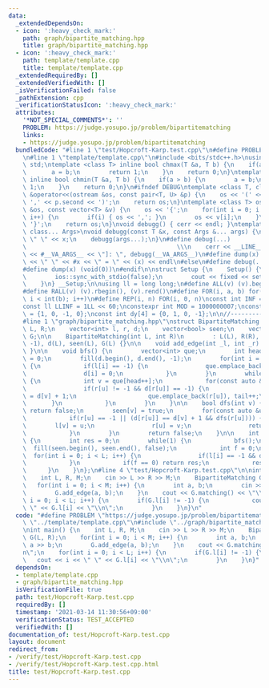 ```yaml
---
data:
  _extendedDependsOn:
  - icon: ':heavy_check_mark:'
    path: graph/bipartite_matching.hpp
    title: graph/bipartite_matching.hpp
  - icon: ':heavy_check_mark:'
    path: template/template.cpp
    title: template/template.cpp
  _extendedRequiredBy: []
  _extendedVerifiedWith: []
  _isVerificationFailed: false
  _pathExtension: cpp
  _verificationStatusIcon: ':heavy_check_mark:'
  attributes:
    '*NOT_SPECIAL_COMMENTS*': ''
    PROBLEM: https://judge.yosupo.jp/problem/bipartitematching
    links:
    - https://judge.yosupo.jp/problem/bipartitematching
  bundledCode: "#line 1 \"test/Hopcroft-Karp.test.cpp\"\n#define PROBLEM \"https://judge.yosupo.jp/problem/bipartitematching\"\
    \n#line 1 \"template/template.cpp\"\n#include <bits/stdc++.h>\nusing namespace\
    \ std;\ntemplate <class T> inline bool chmax(T &a, T b) {\n    if(a < b) {\n \
    \       a = b;\n        return 1;\n    }\n    return 0;\n}\ntemplate <class T>\
    \ inline bool chmin(T &a, T b) {\n    if(a > b) {\n        a = b;\n        return\
    \ 1;\n    }\n    return 0;\n}\n#ifndef DEBUG\ntemplate <class T, class U>\nostream\
    \ &operator<<(ostream &os, const pair<T, U> &p) {\n    os << '(' << p.first <<\
    \ ',' << p.second << ')';\n    return os;\n}\ntemplate <class T> ostream &operator<<(ostream\
    \ &os, const vector<T> &v) {\n    os << '{';\n    for(int i = 0; i < (int)v.size();\
    \ i++) {\n        if(i) { os << ','; }\n        os << v[i];\n    }\n    os <<\
    \ '}';\n    return os;\n}\nvoid debugg() { cerr << endl; }\ntemplate <class T,\
    \ class... Args>\nvoid debugg(const T &x, const Args &... args) {\n    cerr <<\
    \ \" \" << x;\n    debugg(args...);\n}\n#define debug(...)                   \
    \                                          \\\n    cerr << __LINE__ << \" [\"\
    \ << #__VA_ARGS__ << \"]: \", debugg(__VA_ARGS__)\n#define dump(x) cerr << __LINE__\
    \ << \" \" << #x << \" = \" << (x) << endl\n#else\n#define debug(...) (void(0))\n\
    #define dump(x) (void(0))\n#endif\n\nstruct Setup {\n    Setup() {\n        cin.tie(0);\n\
    \        ios::sync_with_stdio(false);\n        cout << fixed << setprecision(15);\n\
    \    }\n} __Setup;\n\nusing ll = long long;\n#define ALL(v) (v).begin(), (v).end()\n\
    #define RALL(v) (v).rbegin(), (v).rend()\n#define FOR(i, a, b) for(int i = (a);\
    \ i < int(b); i++)\n#define REP(i, n) FOR(i, 0, n)\nconst int INF = 1 << 30;\n\
    const ll LLINF = 1LL << 60;\nconstexpr int MOD = 1000000007;\nconst int dx[4]\
    \ = {1, 0, -1, 0};\nconst int dy[4] = {0, 1, 0, -1};\n\n//-------------------------------------\n\
    #line 1 \"graph/bipartite_matching.hpp\"\nstruct BipartiteMatching {\n    int\
    \ L, R;\n    vector<int> l, r, d;\n    vector<bool> seen;\n    vector<vector<int>>\
    \ G;\n\n    BipartiteMatching(int L, int R)\n        : L(L), R(R), l(L, -1), r(R,\
    \ -1), d(L), seen(L), G(L) {}\n\n    void add_edge(int _l, int _r) { G[_l].emplace_back(_r);\
    \ }\n\n    void bfs() {\n        vector<int> que;\n        int head = 0, tail\
    \ = 0;\n        fill(d.begin(), d.end(), -1);\n        for(int i = 0; i < L; i++)\
    \ {\n            if(l[i] == -1) {\n                que.emplace_back(i), tail++;\n\
    \                d[i] = 0;\n            }\n        }\n        while(head != tail)\
    \ {\n            int v = que[head++];\n            for(const auto &u : G[v]) {\n\
    \                if(r[u] != -1 && d[r[u]] == -1) {\n                    d[r[u]]\
    \ = d[v] + 1;\n                    que.emplace_back(r[u]), tail++;\n         \
    \       }\n            }\n        }\n    }\n\n    bool dfs(int v) {\n        if(seen[v])\
    \ return false;\n        seen[v] = true;\n        for(const auto &u : G[v]) {\n\
    \            if(r[u] == -1 || (d[r[u]] == d[v] + 1 && dfs(r[u]))) {\n        \
    \        l[v] = u;\n                r[u] = v;\n                return true;\n\
    \            }\n        }\n        return false;\n    }\n\n    int matching()\
    \ {\n        int res = 0;\n        while(1) {\n            bfs();\n          \
    \  fill(seen.begin(), seen.end(), false);\n            int f = 0;\n          \
    \  for(int i = 0; i < L; i++) {\n                if(l[i] == -1 && dfs(i)) f++;\n\
    \            }\n            if(f == 0) return res;\n            res += f;\n  \
    \      }\n    }\n};\n#line 4 \"test/Hopcroft-Karp.test.cpp\"\n\nint main() {\n\
    \    int L, R, M;\n    cin >> L >> R >> M;\n    BipartiteMatching G(L, R);\n \
    \   for(int i = 0; i < M; i++) {\n        int a, b;\n        cin >> a >> b;\n\
    \        G.add_edge(a, b);\n    }\n    cout << G.matching() << \"\\n\";\n    for(int\
    \ i = 0; i < L; i++) {\n        if(G.l[i] != -1) {\n            cout << i << \"\
    \ \" << G.l[i] << \"\\n\";\n        }\n    }\n}\n"
  code: "#define PROBLEM \"https://judge.yosupo.jp/problem/bipartitematching\"\n#include\
    \ \"../template/template.cpp\"\n#include \"../graph/bipartite_matching.hpp\"\n\
    \nint main() {\n    int L, R, M;\n    cin >> L >> R >> M;\n    BipartiteMatching\
    \ G(L, R);\n    for(int i = 0; i < M; i++) {\n        int a, b;\n        cin >>\
    \ a >> b;\n        G.add_edge(a, b);\n    }\n    cout << G.matching() << \"\\\
    n\";\n    for(int i = 0; i < L; i++) {\n        if(G.l[i] != -1) {\n         \
    \   cout << i << \" \" << G.l[i] << \"\\n\";\n        }\n    }\n}"
  dependsOn:
  - template/template.cpp
  - graph/bipartite_matching.hpp
  isVerificationFile: true
  path: test/Hopcroft-Karp.test.cpp
  requiredBy: []
  timestamp: '2021-03-14 11:30:56+09:00'
  verificationStatus: TEST_ACCEPTED
  verifiedWith: []
documentation_of: test/Hopcroft-Karp.test.cpp
layout: document
redirect_from:
- /verify/test/Hopcroft-Karp.test.cpp
- /verify/test/Hopcroft-Karp.test.cpp.html
title: test/Hopcroft-Karp.test.cpp
---
```


